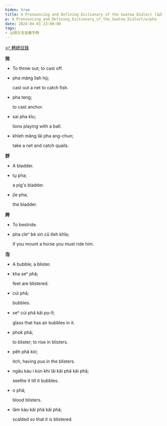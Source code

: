 ```yaml
---
hiden: true
title: A Pronouncing and Defining Dictionary of the Swatow Dialect (汕頭方言音義字典) / pha
p: A_Pronouncing_and_Defining_Dictionary_of_the_Swatow_Dialect/w/pha
date: 2024-04-01 23:00:00
tags: 
- 汕頭方言音義字典
---
```


[↩️ 轉總目錄](/A_Pronouncing_and_Defining_Dictionary_of_the_Swatow_Dialect)


**抛**
- To throw out; to cast off.

- pha măng lîah hṳ̂;

  cast out a net to catch fish.

- pha teng;

  to cast anchor.

- sai pha kîu;

  lions playing with a ball.

- khîeh măng lâi pha ang-chun;

  take a net and catch quails.

**脬**
- A bladder.

- tṳ pha;

  a pig's bladder.

- jīe pha;

  the bladder.

**跨**
- To bestride.

- pha cĭeⁿ bé sin cū tîeh khîa;

  if you mount a horse you must ride him.

**泡**
- A bubble; a blister.

- kha seⁿ phă;

  feet are blistered.

- cúi phă;

  bubbles.

- seⁿ cúi phă kâi po̤-lî;

  glass that has air bubbles in it.

- phok phă;

  to blister; to rise in blisters.

- pêh phă kòi;

  itch, having pus in the blisters.

- ngâu kàu i kún khí lâi kâi phă kâi phă;

  seethe it till it bubbles.

- o phă;

  blood blisters.

- lâm kàu kâi phă kâi phă;

  scalded so that it is blistered.